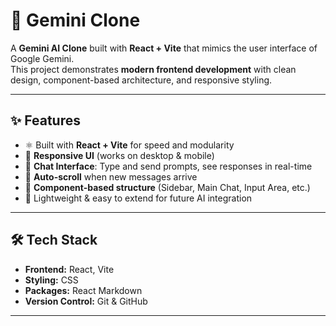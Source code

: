 # 🌌 Gemini Clone

A **Gemini AI Clone** built with **React + Vite** that mimics the user interface of Google Gemini.  
This project demonstrates **modern frontend development** with clean design, component-based architecture, and responsive styling.  

---

## ✨ Features
- ⚛️ Built with **React + Vite** for speed and modularity  
- 🎨 **Responsive UI** (works on desktop & mobile)  
- 💬 **Chat Interface**: Type and send prompts, see responses in real-time  
- 📜 **Auto-scroll** when new messages arrive  
- 🧩 **Component-based structure** (Sidebar, Main Chat, Input Area, etc.)  
- 🚀 Lightweight & easy to extend for future AI integration  

---

## 🛠️ Tech Stack
- **Frontend:** React, Vite  
- **Styling:** CSS   
- **Packages:** React Markdown
- **Version Control:** Git & GitHub  

---



